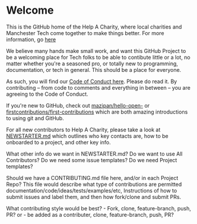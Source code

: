 # Welcome

This is the GitHub home of the Help A Charity, where local charities and Manchester Tech come together to make things better. For more information, go [here](https://www.techforgood.live/help-a-charity)

We believe many hands make small work, and want this GitHub Project to be a welcoming place for Tech folks to be able to contibute little or a lot, no matter whether you're a seasoned pro, or totally new to programming, documentation, or tech in general. This should be a place for everyone. 

As such, you will find our [Code of Conduct here](). Please do read it. By contributing – from code to comments and everything in between – you are agreeing to the Code of Conduct. 

If you're new to  GitHub, check out [mazipan/hello-open-](https://github.com/mazipan/hello-open-source) or [firstcontributions/first-contributions](https://github.com/firstcontributions/first-contributions) which are both amazing introductions to using git and GitHub. 

For all new contributors to Help A Charity, please take a look at [NEWSTARTER.md](https://github.com/help-a-charity/Welcome/blob/master/NEWSTARTER.md) which outlines who key contacts are, how to be onboarded to a project, and other key info. 

What other info do we want in NEWSTARTER.md?
Do we want to use All Contributors?
Do we need some issue templates?
Do we need Project templates?

Should we have a CONTRIBUTING.md file here, and/or in each Project Repo? This file would describe what type of contributions are permitted documentation/code/ideas/tests/examples/etc, Instructions of how to submit issues and label them, and then how fork/clone and submit PRs. 

What contributing style would be best? 
    - Fork, clone, feature-branch, push, PR? or
    - be added as a contributer, clone, feature-branch, push, PR?
